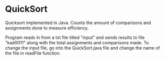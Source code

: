 # QuickSort
Quicksort implemented in Java. Counts the amount of comparisons and assignments done to measure efficiency.

Program reads in from a txt file titled "input" and sends results to file "kad0011" along with the total assignments and comparisons made. To change the input file, go into the QuickSort.java file and change the name of the file in readFile function.
